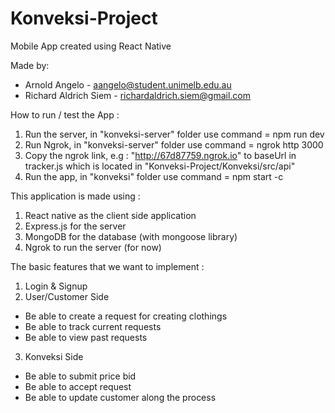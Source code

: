 # Konveksi-Project

Mobile App created using React Native

Made by:
* Arnold Angelo - aangelo@student.unimelb.edu.au
* Richard Aldrich Siem - richardaldrich.siem@gmail.com

How to run / test the App :
1. Run the server, in "konveksi-server" folder use command = npm run dev
2. Run Ngrok, in "konveksi-server" folder use command = ngrok http 3000
3. Copy the ngrok link, e.g : "http://67d87759.ngrok.io" to baseUrl in tracker.js which is located in "Konveksi-Project/Konveksi/src/api" 
4. Run the app, in "konveksi" folder use command = npm start -c

This application is made using :
1. React native as the client side application
2. Express.js for the server 
3. MongoDB for the database (with mongoose library)
4. Ngrok to run the server (for now)


The basic features that we want to implement :
1. Login & Signup
2. User/Customer Side
* Be able to create a request for creating clothings
* Be able to track current requests
* Be able to view past requests
3. Konveksi Side
* Be able to submit price bid
* Be able to accept request
* Be able to update customer along the process





